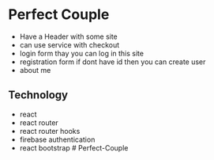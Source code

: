 # Perfect Couple
* Have a Header with some site
* can use service with checkout 
* login form thay you can log in this site
* registration form if dont have id then you can create user
* about me 


## Technology
* react
* react router
* react router hooks
* firebase authentication
* react bootstrap
#   P e r f e c t - C o u p l e  
 